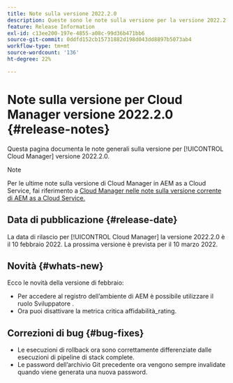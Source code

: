 ```yaml
---
title: Note sulla versione 2022.2.0
description: Queste sono le note sulla versione per la versione 2022.2.0 di Cloud Manager.
feature: Release Information
exl-id: c13ee200-197e-4855-a08c-99d36b471bb6
source-git-commit: 0ddfd152cb15731882d198d043dd8897b5073ab4
workflow-type: tm+mt
source-wordcount: '136'
ht-degree: 22%

---
```


# Note sulla versione per Cloud Manager versione 2022.2.0 {#release-notes}

Questa pagina documenta le note generali sulla versione per [!UICONTROL Cloud Manager] versione 2022.2.0.

>[!NOTE]
>
>Per le ultime note sulla versione di Cloud Manager in AEM as a Cloud Service, fai riferimento a [Cloud Manager nelle note sulla versione corrente di AEM as a Cloud Service.](https://experienceleague.adobe.com/docs/experience-manager-cloud-service/content/implementing/using-cloud-manager/release-notes-cloud-manager/release-notes-cm-current.html)

## Data di pubblicazione {#release-date}

La data di rilascio per [!UICONTROL Cloud Manager] la versione 2022.2.0 è il 10 febbraio 2022. La prossima versione è prevista per il 10 marzo 2022.

## Novità {#whats-new}

Ecco le novità della versione di febbraio:

* Per accedere al registro dell’ambiente di AEM è possibile utilizzare il ruolo Sviluppatore .
* Ora puoi disattivare la metrica critica affidabilità_rating.

## Correzioni di bug {#bug-fixes}

* Le esecuzioni di rollback ora sono correttamente differenziate dalle esecuzioni di pipeline di stack complete.
* Le password dell’archivio Git precedente ora vengono sempre invalidate quando viene generata una nuova password.
